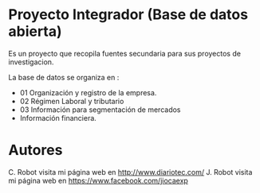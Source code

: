# Proyecto Integrador (Base de datos abierta)

Es un proyecto que recopila fuentes secundaria para sus proyectos de investigacion.

La base de datos se organiza en :

* 01 Organización y registro de la empresa.
* 02 Régimen Laboral y tributario
* 03 Información para segmentación de mercados
* Información financiera.

# Autores


C. Robot visita mi página web en http://www.diariotec.com/
J. Robot visita mi página web en https://www.facebook.com/jiocaexp
